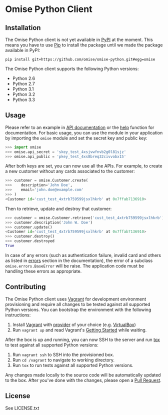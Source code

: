 # Omise Python Client

## Installation

The Omise Python client is not yet available in [PyPI](https://pypi.python.org/) at the moment. This means you have to use [Pip](https://pip.pypa.io/en/latest/) to install the package until we made the package available in PyPI:

```
pip install git+https://github.com/omise/omise-python.git#egg=omise
```

The Omise Python client supports the following Python versions:

* Python 2.6
* Python 2.7
* Python 3.1
* Python 3.2
* Python 3.3

## Usage

Please refer to an example in [API documentation](https://docs.omise.co/) or the [help](https://docs.python.org/2/library/functions.html#help) function for documentation. For basic usage, you can use the module in your application by importing the `omise` module and set the secret key and public key:

```python
>>> import omise
>>> omise.api_secret = 'skey_test_4xsjvwfnvb2g0l81sjz'
>>> omise.api_public = 'pkey_test_4xs8breq32civvobx15'
```

After both keys are set, you can now use all the APIs. For example, to create a new customer without any cards associated to the customer:

```python
>>> customer = omise.Customer.create(
>>>    description='John Doe',
>>>    email='john.doe@example.com'
>>> )
<Customer id='cust_test_4xtrb759599jsxlhkrb' at 0x7ffab7136910>
```

Then to retrieve, update and destroy that customer:

```python
>>> customer = omise.Customer.retrieve('cust_test_4xtrb759599jsxlhkrb')
>>> customer.description('John W. Doe')
>>> customer.update()
<Customer id='cust_test_4xtrb759599jsxlhkrb' at 0x7ffab7136910>
>>> customer.destroy()
>>> customer.destroyed
True
```

In case of any errors (such as authentication failure, invalid card and others as listed in [errors](https://docs.omise.co/api/errors/) section in the documentation), the error of a subclass `omise.errors.BaseError` will be raise. The application code must be handling these errors as appropriate.

## Contributing

The Omise Python client uses [Vagrant](https://www.vagrantup.com/) for development environment provisioning and require all changes to be tested against all supported Python versions. You can bootstrap the environment with the following instructions:

1. Install [Vagrant](https://www.vagrantup.com/) with [provider](https://docs.vagrantup.com/v2/providers/index.html) of your choice (e.g. [VirtualBox](https://www.virtualbox.org/))
2. Run `vagrant up` and read Vagrant's [Getting Started](https://docs.vagrantup.com/v2/getting-started/index.html) while waiting.

After the box is up and running, you can now SSH to the server and run [tox](http://tox.readthedocs.org/en/latest/) to test against all supported Python versions:

1. Run `vagrant ssh` to SSH into the provisioned box.
2. Run `cd /vagrant` to navigate to working directory.
3. Run `tox` to run tests against all supported Python versions.

Any changes made locally to the source code will be automatically updated to the box. After you've done with the changes, please open a [Pull Request](https://github.com/omise/omise-python/pulls).

## License

See LICENSE.txt
